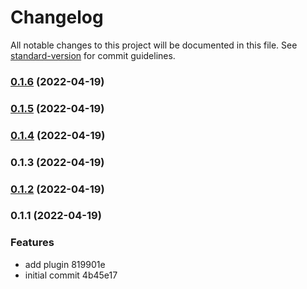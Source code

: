 # Changelog

All notable changes to this project will be documented in this file. See [standard-version](https://github.com/conventional-changelog/standard-version) for commit guidelines.

### [0.1.6](///compare/v0.1.5...v0.1.6) (2022-04-19)

### [0.1.5](///compare/v0.1.4...v0.1.5) (2022-04-19)

### [0.1.4](///compare/v0.1.3...v0.1.4) (2022-04-19)

### 0.1.3 (2022-04-19)

### [0.1.2](///compare/v0.1.1...v0.1.2) (2022-04-19)

### 0.1.1 (2022-04-19)


### Features

* add plugin 819901e
* initial commit 4b45e17
